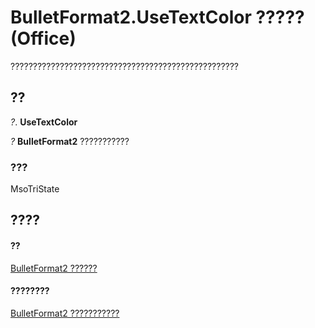 
# BulletFormat2.UseTextColor ????? (Office)

???????????????????????????????????????????????????


## ??

 _?_. **UseTextColor**

 _?_ **BulletFormat2** ???????????


### ???

MsoTriState


## ????


#### ??


[BulletFormat2 ??????](ad4c2a05-c34d-fbd4-6b12-3153b94d2c4e.md)
#### ????????


[BulletFormat2 ???????????](http://msdn.microsoft.com/library/1a86b4e3-0c8c-1900-708f-37486bf71169%28Office.15%29.aspx)